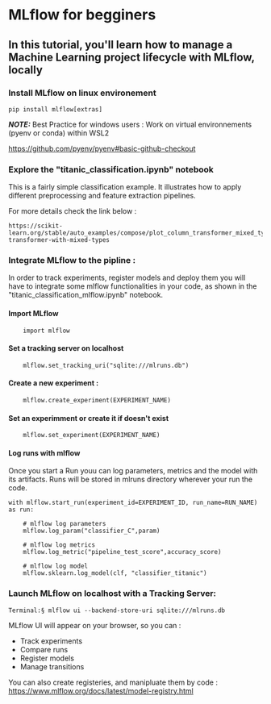 # MLflow for begginers

## In this tutorial, you'll learn how to manage a Machine Learning project lifecycle with MLflow, locally

### Install MLflow on linux environement

    pip install mlflow[extras]

**_NOTE:_**  Best Practice for windows users : Work on virtual environnements (pyenv or conda) within WSL2

https://github.com/pyenv/pyenv#basic-github-checkout

### Explore the "titanic_classification.ipynb" notebook
   This is a fairly simple classification example. 
   It illustrates how to apply different preprocessing and feature extraction pipelines.
   
   For more details check the link below :
   
    https://scikit-learn.org/stable/auto_examples/compose/plot_column_transformer_mixed_types.html#column-transformer-with-mixed-types
    
### Integrate MLflow to the pipline : 
   In order to track experiments, register models and deploy them you will have to integrate some mlflow functionalities in your code, as shown in the "titanic_classification_mlflow.ipynb" notebook.
  
   #### Import MLflow
        import mlflow
   #### Set a tracking server on localhost
        mlflow.set_tracking_uri("sqlite:///mlruns.db")
   #### Create a new experiment : 
        mlflow.create_experiment(EXPERIMENT_NAME)
   #### Set an experimment or create it if doesn't exist
        mlflow.set_experiment(EXPERIMENT_NAME)
   #### Log runs with mlflow
   Once you start a Run youu can log parameters, metrics and the model with its artifacts.
   Runs will be stored in mlruns directory wherever your run the code.
   
    with mlflow.start_run(experiment_id=EXPERIMENT_ID, run_name=RUN_NAME) as run:
        
        # mlflow log parameters
        mlflow.log_param("classifier_C",param)
        
        # mlflow log metrics
        mlflow.log_metric("pipeline_test_score",accuracy_score)
        
        # mlflow log model
        mlflow.sklearn.log_model(clf, "classifier_titanic")

### Launch MLflow on localhost with a Tracking Server:
    Terminal:§ mlflow ui --backend-store-uri sqlite:///mlruns.db
   
   MLflow UI will appear on your browser, so you can :
   - Track experiments
   - Compare runs 
   - Register models
   - Manage transitions 
   
   You can also create registeries, and manipluate them by code : https://www.mlflow.org/docs/latest/model-registry.html
  
